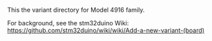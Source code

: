 This the variant directory for Model 4916 family.

For background, see the stm32duino Wiki:
https://github.com/stm32duino/wiki/wiki/Add-a-new-variant-(board)